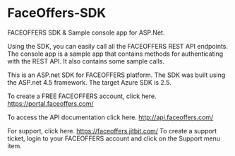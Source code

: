 <img class="logo" alt="" src="http://api.faceoffers.com/Content/images/faceoffers-blue.png">

# FaceOffers-SDK
FACEOFFERS SDK &amp; Sample console app for ASP.Net. 

Using the SDK, you can easily call all the FACEOFFERS REST API endpoints. The console app is a sample app that contains methods for authenticating with the REST API. It also contains some sample calls. 

This is an ASP.net SDK for FACEOFFERS platform. The SDK was built using the ASP.net 4.5 framework. The target Azure SDK is 2.5. 

To create a FREE FACEOFFERS account, click here. https://portal.faceoffers.com/

To access the API documentation click here. http://api.faceoffers.com/ 

For support, click here.  https://faceoffers.jitbit.com/ To create a support ticket, login to your FACEOFFERS account and click on the Support menu item. 

